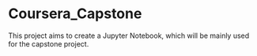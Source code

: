 # Coursera_Capstone
This project aims to create a Jupyter Notebook, which will be mainly used for the capstone project.
